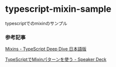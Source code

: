 # typescript-mixin-sample
typescriptでのmixinのサンプル

### 参考記事
[Mixins - TypeScript Deep Dive 日本語版](https://typescript-jp.gitbook.io/deep-dive/type-system/mixins)

[TypeScriptでMixinパターンを使う - Speaker Deck](https://speakerdeck.com/linyows/mixins-pattern-for-typescript)